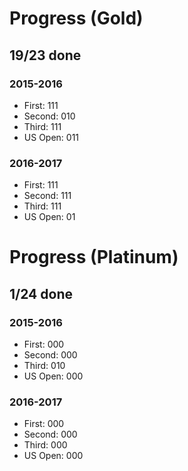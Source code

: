 # Progress (Gold)
## 19/23 done
### 2015-2016
* First: 111
* Second: 010
* Third: 111
* US Open: 011

### 2016-2017
* First: 111
* Second: 111
* Third: 111
* US Open: 01

# Progress (Platinum)
## 1/24 done
### 2015-2016
* First: 000
* Second: 000
* Third: 010
* US Open: 000

### 2016-2017
* First: 000
* Second: 000
* Third: 000
* US Open: 000
